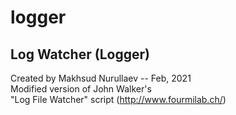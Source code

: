 # logger

## Log Watcher (Logger)

Created by Makhsud Nurullaev -- Feb, 2021<br/>
Modified version of John Walker's <br/>
"Log File Watcher" script (http://www.fourmilab.ch/)